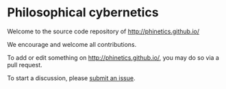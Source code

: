 # Philosophical cybernetics

Welcome to the source code repository of http://phinetics.github.io/

We encourage and welcome all contributions. 

To add or edit something on http://phinetics.github.io/, you may do so via a pull request. 

To start a discussion, please [submit an issue](https://github.com/phinetics/phinetics.github.io/issues/new).